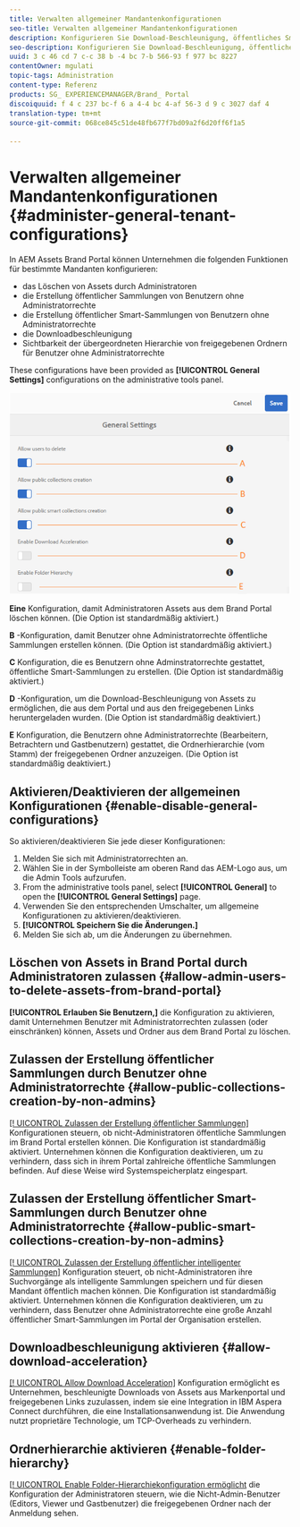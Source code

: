 ```yaml
---
title: Verwalten allgemeiner Mandantenkonfigurationen
seo-title: Verwalten allgemeiner Mandantenkonfigurationen
description: Konfigurieren Sie Download-Beschleunigung, öffentliches Smart [! UICONTROL Collection] create, public [! UICONTROL-Sammlung] erstellen und Administratoren ermöglichen, Assets auf Mandanten zu löschen.
seo-description: Konfigurieren Sie Download-Beschleunigung, öffentliches Smart [! UICONTROL Collection] create, public [! UICONTROL-Sammlung] erstellen und Administratoren ermöglichen, Assets auf Mandanten zu löschen.
uuid: 3 c 46 cd 7 c-c 38 b -4 bc 7-b 566-93 f 977 bc 8227
contentOwner: mgulati
topic-tags: Administration
content-type: Referenz
products: SG_ EXPERIENCEMANAGER/Brand_ Portal
discoiquuid: f 4 c 237 bc-f 6 a 4-4 bc 4-af 56-3 d 9 c 3027 daf 4
translation-type: tm+mt
source-git-commit: 068ce845c51de48fb677f7bd09a2f6d20ff6f1a5

---
```



# Verwalten allgemeiner Mandantenkonfigurationen {#administer-general-tenant-configurations}

In AEM Assets Brand Portal können Unternehmen die folgenden Funktionen für bestimmte Mandanten konfigurieren:

* das Löschen von Assets durch Administratoren
* die Erstellung öffentlicher Sammlungen von Benutzern ohne Administratorrechte
* die Erstellung öffentlicher Smart-Sammlungen von Benutzern ohne Administratorrechte
* die Downloadbeschleunigung
* Sichtbarkeit der übergeordneten Hierarchie von freigegebenen Ordnern für Benutzer ohne Administratorrechte

These configurations have been provided as **[!UICONTROL General Settings]** configurations on the administrative tools panel.

![](assets/general-configs.png)

**Eine** Konfiguration, damit Administratoren Assets aus dem Brand Portal löschen können. (Die Option ist standardmäßig aktiviert.)

**B** -Konfiguration, damit Benutzer ohne Administratorrechte öffentliche Sammlungen erstellen können. (Die Option ist standardmäßig aktiviert.)

**C** Konfiguration, die es Benutzern ohne Adminstratorrechte gestattet, öffentliche Smart-Sammlungen zu erstellen. (Die Option ist standardmäßig aktiviert.)

**D** -Konfiguration, um die Download-Beschleunigung von Assets zu ermöglichen, die aus dem Portal und aus den freigegebenen Links heruntergeladen wurden. (Die Option ist standardmäßig deaktiviert.)

**E** Konfiguration, die Benutzern ohne Administratorrechte (Bearbeitern, Betrachtern und Gastbenutzern) gestattet, die Ordnerhierarchie (vom Stamm) der freigegebenen Ordner anzuzeigen. (Die Option ist standardmäßig deaktiviert.)

## Aktivieren/Deaktivieren der allgemeinen Konfigurationen {#enable-disable-general-configurations}

So aktivieren/deaktivieren Sie jede dieser Konfigurationen:

1. Melden Sie sich mit Administratorrechten an.
2. Wählen Sie in der Symbolleiste am oberen Rand das AEM-Logo aus, um die Admin Tools aufzurufen.
3. From the administrative tools panel, select **[!UICONTROL General]** to open the **[!UICONTROL General Settings]** page.
4. Verwenden Sie den entsprechenden Umschalter, um allgemeine Konfigurationen zu aktivieren/deaktivieren.
5. **[!UICONTROL Speichern Sie die Änderungen.]**
6. Melden Sie sich ab, um die Änderungen zu übernehmen.

## Löschen von Assets in Brand Portal durch Administratoren zulassen {#allow-admin-users-to-delete-assets-from-brand-portal}

**[!UICONTROL Erlauben Sie Benutzern,]** die Konfiguration zu aktivieren, damit Unternehmen Benutzer mit Administratorrechten zulassen (oder einschränken) können, Assets und Ordner aus dem Brand Portal zu löschen.

## Zulassen der Erstellung öffentlicher Sammlungen durch Benutzer ohne Administratorrechte {#allow-public-collections-creation-by-non-admins}

[[! UICONTROL Zulassen der Erstellung öffentlicher Sammlungen]](../using/brand-portal-share-collection.md#main-pars-text-1915052376) Konfigurationen steuern, ob nicht-Administratoren öffentliche Sammlungen im Brand Portal erstellen können. Die Konfiguration ist standardmäßig aktiviert. Unternehmen können die Konfiguration deaktivieren, um zu verhindern, dass sich in ihrem Portal zahlreiche öffentliche Sammlungen befinden. Auf diese Weise wird Systemspeicherplatz eingespart.

## Zulassen der Erstellung öffentlicher Smart-Sammlungen durch Benutzer ohne Administratorrechte {#allow-public-smart-collections-creation-by-non-admins}

[[! UICONTROL Zulassen der Erstellung öffentlicher intelligenter Sammlungen]](../using/brand-portal-searching.md#main-pars-header-500620467) Konfiguration steuert, ob nicht-Administratoren ihre Suchvorgänge als intelligente Sammlungen speichern und für diesen Mandant öffentlich machen können. Die Konfiguration ist standardmäßig aktiviert. Unternehmen können die Konfiguration deaktivieren, um zu verhindern, dass Benutzer ohne Administratorrechte eine große Anzahl öffentlicher Smart-Sammlungen im Portal der Organisation erstellen.

## Downloadbeschleunigung aktivieren {#allow-download-acceleration}

[[! UICONTROL Allow Download Acceleration]](../using/accelerated-download.md) Konfiguration ermöglicht es Unternehmen, beschleunigte Downloads von Assets aus Markenportal und freigegebenen Links zuzulassen, indem sie eine Integration in IBM Aspera Connect durchführen, die eine Installationsanwendung ist. Die Anwendung nutzt proprietäre Technologie, um TCP-Overheads zu verhindern.

## Ordnerhierarchie aktivieren {#enable-folder-hierarchy}

[[! UICONTROL Enable Folder-Hierarchiekonfiguration ermöglicht](../using/brand-portal-sharing-folders.md#non-admin-user-access-to-shared-folders) die Konfiguration der Administratoren steuern, wie die Nicht-Admin-Benutzer (Editors, Viewer und Gastbenutzer) die freigegebenen Ordner nach der Anmeldung sehen.
